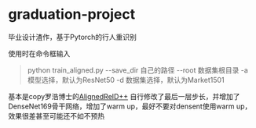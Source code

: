 # graduation-project
毕业设计渣作，基于Pytorch的行人重识别

使用时在命令框输入
> python train_aligned.py --save_dir 自己的路径 --root 数据集根目录 -a 模型选择，默认为ResNet50 -d 数据集选择，默认为Market1501

基本是copy罗浩博士的[AlignedReID++](https://github.com/michuanhaohao/AlignedReID)
自行修改了最后一层步长，并增加了DenseNet169骨干网络，增加了warm up，最好不要对densent使用warm up，效果很差甚至可能还不如不预热
